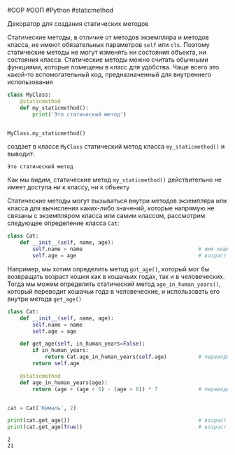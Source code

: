 #OOP #ООП #Python #staticmethod


Декоратор для создания статических методов

Статические методы, в отличие от методов экземпляра и методов класса, не имеют обязательных параметров `self` или `cls`. Поэтому статические методы не могут изменять ни состояния объекта, ни состояния класса. Статические методы можно считать обычными функциями, которые помещены в класс для удобства. Чаще всего это какой-то вспомогательный код, предназначенный для внутреннего использования
```python
class MyClass:
    @staticmethod
    def my_staticmethod():
        print('Это статический метод')


MyClass.my_staticmethod()
```
создает в классе `MyClass` статический метод класса `my_staticmethod()` и выводит:
```
Это статический метод
```

Как мы видим, статические метод `my_staticmethod()` действительно не имеет доступа ни к классу, ни к объекту

Статические методы могут вызываться внутри методов экземпляра или класса для вычисления каких-либо значений, которые напрямую не связаны с экземпляром класса или самим классом, рассмотрим следующее определение класса `Cat`:
```python
class Cat:
    def __init__(self, name, age):
        self.name = name                                     # имя кошки
        self.age = age                                       # возраст кошки
```
Например, мы хотим определить метод `got_age()`, который мог бы возвращать возраст кошки как в кошачьих годах, так и в человеческих. Тогда мы можем определить статический метод `age_in_human_years()`, который переводит кошачьи года в человеческие, и использовать его внутри метода `get_age()`
```python
class Cat:
    def __init__(self, name, age):
        self.name = name
        self.age = age

    def get_age(self, in_human_years=False):
        if in_human_years:
            return Cat.age_in_human_years(self.age)          # переводим кошачьи года в человеческие
        return self.age

    @staticmethod
    def age_in_human_years(age):
        return (age + (age < 5) - (age > 8)) * 7             # переводим кошачьи года в человеческие


cat = Cat('Кемаль', 2)

print(cat.get_age())                                         # возраст в кошачьих годах
print(cat.get_age(True))                                     # возраст в человеческих годах
```
```
2
21
```